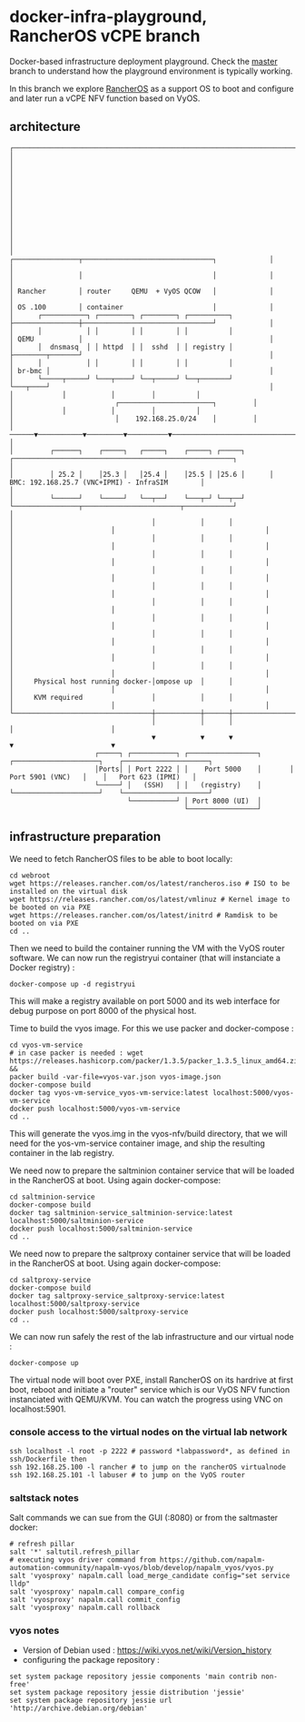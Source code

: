 # docker-infra-playground, RancherOS vCPE branch
Docker-based infrastructure deployment playground. Check the [master](https://github.com/ravens/docker-infra-playground/tree/master) branch to understand how the playground environment is typically working.

In this branch we explore [RancherOS](https://github.com/rancher/os) as a support OS to boot and configure and later run a vCPE NFV function based on VyOS. 

## architecture 

```
┌───────────────────────────────────────────────────────────────────────────────────────────────────────────────────────────────────────────────┐
│                                                                                                                                               │
│                                                                                                                                               │
│                                                                                                                                               │
│                                                                                                                                               │
│                                                                                                                                               │
│                                                                                                                                               │
│                                                                               ┌────────────────┬────────────────────────────────┐             │
│                                                                               │                │                                │             │
│                                                                               │ Rancher        │ router     QEMU  + VyOS QCOW   │             │
│                                                                               │ OS .100        │ container                      │             │
│      ┌───────────┐ ┌────────┐ ┌────────┐ ┌──────────┐                         ├────────────────┼────────────────────────────────┘             │
│      │           │ │        │ │        │ │          │                         │ QEMU           │                                              │
│      │  dnsmasq  │ │ httpd  │ │  sshd  │ │ registry │                         ├────────┬───────┘                                              │
│      │           │ │        │ │        │ │          │                         │ br-bmc │                                                      │
│      └─────┬─────┘ └───┬────┘ └──┬─────┘ └──┬───────┘                         └───┬────┘                                                      │
│            │           │         │          │                                     │                         ┌───────────────────────┐         │
│            │           │         │          │                                     │                         │    192.168.25.0/24    │         │
│      ──────▼───────────▼─────────▼──────────▼─────────────────────────────────────▼─────────────────────────┴───────────────────────┴───▶     │
│         ┌──────┐    ┌─────┐   ┌─────┐    ┌─────┐ ┌─────┐      ┌──────────────────────────────────────────────────────┐                        │
│         │ 25.2 │    │25.3 │   │25.4 │    │25.5 │ │25.6 │      │       BMC: 192.168.25.7 (VNC+IPMI) - InfraSIM        │                        │
│         └──────┘    └─────┘   └──┬──┘    └───┬─┘ └──┬──┘      └────────────────┬────────────────────────┬────────────┘                        │
│                                  │           │      │                          │                        │                                     │
│                                  │           │      │                          │                        │                                     │
│                                  │           │      │                          │                        │                                     │
│                                  │           │      │                          │                        │                                     │
│                                  │           │      │                          │                        │                                     │
│                                  │           │      │                          │                        │                                     │
│                                  │           │      │                          │                        │                                     │
│                                  │           │      │                          │                        │                                     │
│                                  │           │      │                          │                        │                                     │
│                                  │           │      │                          │                        │                                     │
│     Physical host running docker-│ompose up  │      │                          │                        │                                     │
│     KVM required                 │           │      │                          │                        │                                     │
└──────────────────────────────────┼───────────┼──────┼──────────────────────────┼────────────────────────┼─────────────────────────────────────┘
                                   │           │      │                          │                        │                                      
                                   ▼           ▼      ▼                          ▼                        ▼                                      
                     ┌─────┐ ┌───────────┐ ┌─────────────────┐       ┌─────────────────────┐    ┌─────────────────────┐                          
                     │Ports│ │ Port 2222 │ │    Port 5000    │       │   Port 5901 (VNC)   │    │   Port 623 (IPMI)   │                          
                     └─────┘ │   (SSH)   │ │   (registry)    │       └─────────────────────┘    └─────────────────────┘                          
                             └───────────┘ │ Port 8000 (UI)  │                                                                                   
                                           └─────────────────┘                                                                                   
```

## infrastructure preparation

We need to fetch RancherOS files to be able to boot locally:
```
cd webroot
wget https://releases.rancher.com/os/latest/rancheros.iso # ISO to be installed on the virtual disk
wget https://releases.rancher.com/os/latest/vmlinuz # Kernel image to be booted on via PXE
wget https://releases.rancher.com/os/latest/initrd # Ramdisk to be booted on via PXE
cd ..
```

Then we need to build the container running the VM with the VyOS router software. 
We can now run the registryui container (that will instanciate a Docker registry) : 
```
docker-compose up -d registryui
```

This will make a registry available on port 5000 and its web interface for debug purpose on port 8000 of the physical host.

Time to build the vyos image. For this we use packer and docker-compose :
```
cd vyos-vm-service
# in case packer is needed : wget https://releases.hashicorp.com/packer/1.3.5/packer_1.3.5_linux_amd64.zip && 
packer build -var-file=vyos-var.json vyos-image.json
docker-compose build
docker tag vyos-vm-service_vyos-vm-service:latest localhost:5000/vyos-vm-service
docker push localhost:5000/vyos-vm-service
cd ..
```

This will generate the vyos.img in the vyos-nfv/build directory, that we will need for the yos-vm-service container image, and ship the resulting container in the lab registry. 

We need now to prepare the saltminion container service that will be loaded in the RancherOS at boot. Using again docker-compose:
```
cd saltminion-service
docker-compose build
docker tag saltminion-service_saltminion-service:latest localhost:5000/saltminion-service
docker push localhost:5000/saltminion-service
cd ..
```

We need now to prepare the saltproxy container service that will be loaded in the RancherOS at boot. Using again docker-compose:
```
cd saltproxy-service
docker-compose build
docker tag saltproxy-service_saltproxy-service:latest localhost:5000/saltproxy-service
docker push localhost:5000/saltproxy-service
cd ..
```

We can now run safely the rest of the lab infrastructure and our virtual node :
```
docker-compose up
```
The virtual node will boot over PXE, install RancherOS on its hardrive at first boot, reboot and initiate a "router" service which is our VyOS NFV function instanciated with QEMU/KVM. You can watch the progress using VNC on localhost:5901.

### console access to the virtual nodes on the virtual lab network

```
ssh localhost -l root -p 2222 # password *labpassword*, as defined in ssh/Dockerfile then
ssh 192.168.25.100 -l rancher # to jump on the rancherOS virtualnode
ssh 192.168.25.101 -l labuser # to jump on the VyOS router
```

### saltstack notes

Salt commands we can sue from the GUI (:8080) or from the saltmaster docker:
```
# refresh pillar
salt '*' saltutil.refresh_pillar
# executing vyos driver command from https://github.com/napalm-automation-community/napalm-vyos/blob/develop/napalm_vyos/vyos.py
salt 'vyosproxy' napalm.call load_merge_candidate config="set service lldp"
salt 'vyosproxy' napalm.call compare_config
salt 'vyosproxy' napalm.call commit_config
salt 'vyosproxy' napalm.call rollback
```

### vyos notes

 * Version of Debian used : https://wiki.vyos.net/wiki/Version_history
 * configuring the package repository :
 ```
set system package repository jessie components 'main contrib non-free'
set system package repository jessie distribution 'jessie'
set system package repository jessie url 'http://archive.debian.org/debian'
 ```